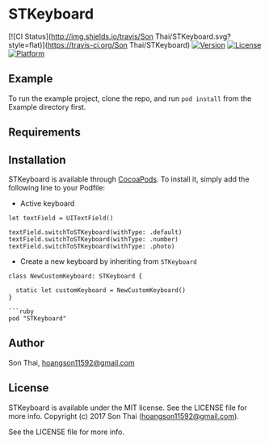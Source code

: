 # STKeyboard

[![CI Status](http://img.shields.io/travis/Son Thai/STKeyboard.svg?style=flat)](https://travis-ci.org/Son Thai/STKeyboard)
[![Version](https://img.shields.io/cocoapods/v/STKeyboard.svg?style=flat)](http://cocoapods.org/pods/STKeyboard)
[![License](https://img.shields.io/cocoapods/l/STKeyboard.svg?style=flat)](http://cocoapods.org/pods/STKeyboard)
[![Platform](https://img.shields.io/cocoapods/p/STKeyboard.svg?style=flat)](http://cocoapods.org/pods/STKeyboard)

## Example

To run the example project, clone the repo, and run `pod install` from the Example directory first.

## Requirements

## Installation

STKeyboard is available through [CocoaPods](http://cocoapods.org). To install
it, simply add the following line to your Podfile:
 
 - Active keyboard
```
let textField = UITextField()

textField.switchToSTKeyboard(withType: .default)
textField.switchToSTKeyboard(withType: .number)
textField.switchToSTKeyboard(withType: .photo)
```

  - Create a new keyboard by inheriting from `STKeyboard`
```
class NewCustomKeyboard: STKeyboard {

  static let customKeyboard = NewCustomKeyboard()
}

```ruby
pod "STKeyboard"
```

## Author

Son Thai, hoangson11592@gmail.com

## License

STKeyboard is available under the MIT license. See the LICENSE file for more info.
Copyright (c) 2017 Son Thai (hoangson11592@gmail.com).

See the LICENSE file for more info.

